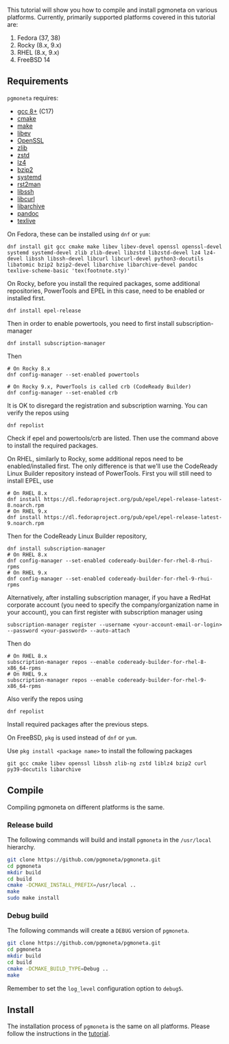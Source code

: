 This tutorial will show you how to compile and install pgmoneta on various platforms.
Currently, primarily supported platforms covered in this tutorial are:
1. Fedora (37, 38)
2. Rocky (8.x, 9.x)
3. RHEL (8.x, 9.x)
4. FreeBSD 14

## Requirements
`pgmoneta` requires:

* [gcc 8+](https://gcc.gnu.org) (C17)
* [cmake](https://cmake.org)
* [make](https://www.gnu.org/software/make/)
* [libev](http://software.schmorp.de/pkg/libev.html)
* [OpenSSL](http://www.openssl.org/)
* [zlib](https://zlib.net)
* [zstd](http://www.zstd.net)
* [lz4](https://lz4.github.io/lz4/)
* [bzip2](http://sourceware.org/bzip2/)
* [systemd](https://www.freedesktop.org/wiki/Software/systemd/)
* [rst2man](https://docutils.sourceforge.io/)
* [libssh](https://www.libssh.org/)
* [libcurl](https://curl.se/libcurl/)
* [libarchive](http://www.libarchive.org/)
* [pandoc](https://pandoc.org/)
* [texlive](https://www.tug.org/texlive/)

On Fedora, these can be installed using `dnf` or `yum`:
```
dnf install git gcc cmake make libev libev-devel openssl openssl-devel systemd systemd-devel zlib zlib-devel libzstd libzstd-devel lz4 lz4-devel libssh libssh-devel libcurl libcurl-devel python3-docutils libatomic bzip2 bzip2-devel libarchive libarchive-devel pandoc texlive-scheme-basic 'tex(footnote.sty)'
```
On Rocky, before you install the required packages, some additional repositories, PowerTools and EPEL in this case, need to be enabled or installed first.
```
dnf install epel-release
```
Then in order to enable powertools, you need to first install subscription-manager
```
dnf install subscription-manager
```
Then
```
# On Rocky 8.x
dnf config-manager --set-enabled powertools

# On Rocky 9.x, PowerTools is called crb (CodeReady Builder)
dnf config-manager --set-enabled crb
```
It is OK to disregard the registration and subscription warning.
You can verify the repos using 
```
dnf repolist
```
Check if epel and powertools/crb are listed. Then use the command above to install the required packages.

On RHEL, similarly to Rocky, some additional repos need to be enabled/installed first. The only difference is that we'll use
the CodeReady Linux Builder repository instead of PowerTools.
First you will still need to install EPEL, use
```
# On RHEL 8.x
dnf install https://dl.fedoraproject.org/pub/epel/epel-release-latest-8.noarch.rpm
# On RHEL 9.x
dnf install https://dl.fedoraproject.org/pub/epel/epel-release-latest-9.noarch.rpm
```
Then for the CodeReady Linux Builder repository, 
```
dnf install subscription-manager
# On RHEL 8.x
dnf config-manager --set-enabled codeready-builder-for-rhel-8-rhui-rpms
# On RHEL 9.x
dnf config-manager --set-enabled codeready-builder-for-rhel-9-rhui-rpms
```
Alternatively, after installing subscription manager, if you have a RedHat corporate account
(you need to specify the company/organization name in your account), you can first register with subscription manager using
```
subscription-manager register --username <your-account-email-or-login> --password <your-password> --auto-attach
```
Then do
```
# On RHEL 8.x
subscription-manager repos --enable codeready-builder-for-rhel-8-x86_64-rpms
# On RHEL 9.x
subscription-manager repos --enable codeready-builder-for-rhel-9-x86_64-rpms
```
Also verify the repos using
```
dnf repolist
```
Install required packages after the previous steps.

On FreeBSD, `pkg` is used instead of `dnf` or `yum`. 

Use `pkg install <package name>` to install the following packages
```
git gcc cmake libev openssl libssh zlib-ng zstd liblz4 bzip2 curl py39-docutils libarchive
```

## Compile
Compiling pgmoneta on different platforms is the same.

### Release build

The following commands will build and install `pgmoneta` in the `/usr/local` hierarchy.

```sh
git clone https://github.com/pgmoneta/pgmoneta.git
cd pgmoneta
mkdir build
cd build
cmake -DCMAKE_INSTALL_PREFIX=/usr/local ..
make
sudo make install
```

### Debug build

The following commands will create a `DEBUG` version of `pgmoneta`.

```sh
git clone https://github.com/pgmoneta/pgmoneta.git
cd pgmoneta
mkdir build
cd build
cmake -DCMAKE_BUILD_TYPE=Debug ..
make
```

Remember to set the `log_level` configuration option to `debug5`.

## Install
The installation process of `pgmoneta` is the same on all platforms. Please follow the
instructions in the [tutorial](https://github.com/pgmoneta/pgmoneta/blob/main/doc/tutorial/01_install.md).